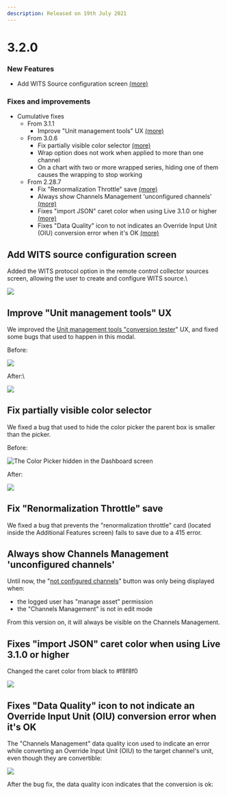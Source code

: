 ```yaml
---
description: Released on 19th July 2021
---
```


# 3.2.0

### New Features

* Add WITS Source configuration screen [(more)](3.2.0.md#add-wits-source-configuration-screen)

### Fixes and improvements

* Cumulative fixes
  * From 3.1.1
    * Improve "Unit management tools" UX [(more)](3.2.0.md#improve-unit-management-tools-ux)
  * From 3.0.6
    * Fix partially visible color selector [(more)](3.2.0.md#fix-partially-visible-color-selector)
    * Wrap option does not work when applied to more than one channel
    * On a chart with two or more wrapped series, hiding one of them causes the wrapping to stop working
  * From 2.28.7
    * Fix "Renormalization Throttle" save [(more)](3.2.0.md#fix-renormalization-throttle-save)
    * Always show Channels Management 'unconfigured channels' [(more)](3.2.0.md#always-show-channels-management-unconfigured-channels)
    * Fixes "import JSON" caret color when using Live 3.1.0 or higher [(more)](3.2.0.md#fixes-import-json-caret-color-when-using-live-3-1-0-or-higher)
    * Fixes "Data Quality" icon to not indicates an Override Input Unit (OIU) conversion error when it's OK [(more)](3.2.0.md#fixes-data-quality-icon-to-not-indicate-an-override-input-unit-oiu-conversion-error-when-its-ok)

## Add WITS source configuration screen

Added the WITS protocol option in the remote control collector sources screen, allowing the user to create and configure WITS source.\\

![](<../../.gitbook/assets/image (461).png>)

## Improve "Unit management tools" UX

We improved the [Unit management tools "conversion tester](../../administration/high-frequency-data/unit-management-tools.md#conversion-tester)" UX, and fixed some bugs that used to happen in this modal.

Before:

![](<../../.gitbook/assets/image (226).png>)

After:\\

![](<../../.gitbook/assets/image (64).png>)

## Fix partially visible color selector

We fixed a bug that used to hide the color picker the parent box is smaller than the picker.

Before:

![The Color Picker hidden in the Dashboard screen](<../../.gitbook/assets/image (128).png>)

After:

![](<../../.gitbook/assets/image (518).png>)

## Fix "Renormalization Throttle" save

We fixed a bug that prevents the "renormalization throttle" card (located inside the Additional Features screen) fails to save due to a 415 error.

## Always show Channels Management 'unconfigured channels'

Until now, the "[not configured channels](../../administration/data-normalization/data-management/channels-management.md#not-configured-channels)" button was only being displayed when:

* the logged user has "manage asset" permission
* the "Channels Management" is not in edit mode

From this version on, it will always be visible on the Channels Management.

## Fixes "import JSON" caret color when using Live 3.1.0 or higher

Changed the caret color from black to #f8f8f0

![](<../../.gitbook/assets/image (484).png>)

## Fixes "Data Quality" icon to not indicate an Override Input Unit (OIU) conversion error when it's OK

The "Channels Management" data quality icon used to indicate an error while converting an Override Input Unit (OIU) to the target channel's unit, even though they are convertible:

![](<../../.gitbook/assets/image (367).png>)

After the bug fix, the data quality icon indicates that the conversion is ok:
